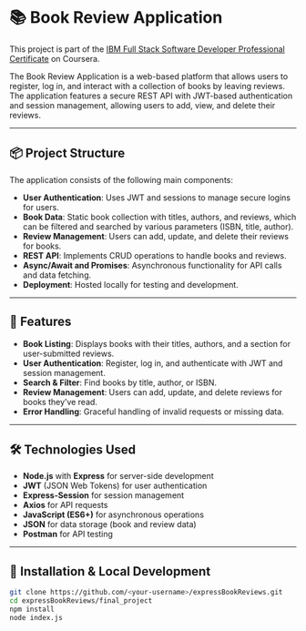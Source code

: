 # 📚 Book Review Application

This project is part of the [IBM Full Stack Software Developer Professional Certificate](https://www.coursera.org/professional-certificates/ibm-full-stack-cloud-developer) on Coursera.

The Book Review Application is a web-based platform that allows users to register, log in, and interact with a collection of books by leaving reviews. The application features a secure REST API with JWT-based authentication and session management, allowing users to add, view, and delete their reviews.

---

## 📦 Project Structure

The application consists of the following main components:

- **User Authentication**: Uses JWT and sessions to manage secure logins for users.
- **Book Data**: Static book collection with titles, authors, and reviews, which can be filtered and searched by various parameters (ISBN, title, author).
- **Review Management**: Users can add, update, and delete their reviews for books.
- **REST API**: Implements CRUD operations to handle books and reviews.
- **Async/Await and Promises**: Asynchronous functionality for API calls and data fetching.
- **Deployment**: Hosted locally for testing and development.

---

## 🚀 Features

- **Book Listing**: Displays books with their titles, authors, and a section for user-submitted reviews.
- **User Authentication**: Register, log in, and authenticate with JWT and session management.
- **Search & Filter**: Find books by title, author, or ISBN.
- **Review Management**: Users can add, update, and delete reviews for books they’ve read.
- **Error Handling**: Graceful handling of invalid requests or missing data.

---

## 🛠️ Technologies Used

- **Node.js** with **Express** for server-side development
- **JWT** (JSON Web Tokens) for user authentication
- **Express-Session** for session management
- **Axios** for API requests
- **JavaScript (ES6+)** for asynchronous operations
- **JSON** for data storage (book and review data)
- **Postman** for API testing

---

## 📂 Installation & Local Development

```bash
git clone https://github.com/<your-username>/expressBookReviews.git
cd expressBookReviews/final_project
npm install
node index.js
```
